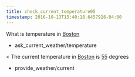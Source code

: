 ```yaml
---
title: check_current_temperature05
timestamp: 2016-10-13T15:40:18.6457926-04:00
---
```


What is temperature in [Boston](city)
* ask_current_weather/temperature

< The current temperature in [Boston](city) is [55](temperature) degrees
* provide_weather/current
